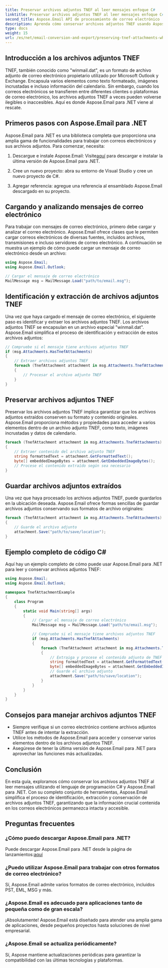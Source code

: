 ```yaml
---
title: Preservar archivos adjuntos TNEF al leer mensajes enfoque C#
linktitle: Preservar archivos adjuntos TNEF al leer mensajes enfoque C#
second_title: Aspose.Email API de procesamiento de correo electrónico .NET
description: Aprenda cómo conservar archivos adjuntos TNEF usando Aspose.Email para .NET en esta guía paso a paso con código fuente.
type: docs
weight: 15
url: /es/net/email-conversion-and-export/preserving-tnef-attachments-when-reading-messages-csharp-approach/
---
```


## Introducción a los archivos adjuntos TNEF

TNEF, también conocido como "winmail.dat", es un formato de archivo adjunto de correo electrónico propietario utilizado por Microsoft Outlook y Exchange. Encapsula varios elementos como texto formateado, imágenes incrustadas e incluso información del calendario. Sin embargo, cuando los correos electrónicos se transfieren entre diferentes clientes o plataformas de correo electrónico, los archivos adjuntos TNEF a veces pueden volverse ilegibles o inaccesibles. Aquí es donde Aspose.Email para .NET viene al rescate.

## Primeros pasos con Aspose.Email para .NET

Aspose.Email para .NET es una biblioteca completa que proporciona una amplia gama de funcionalidades para trabajar con correos electrónicos y sus archivos adjuntos. Para comenzar, necesita:

1.  Descargue e instale Aspose.Email: Visite[aquí](https://releases.aspose.com/email/net) para descargar e instalar la última versión de Aspose.Email para .NET.

2. Cree un nuevo proyecto: abra su entorno de Visual Studio y cree un nuevo proyecto de C#.

3. Agregar referencia: agregue una referencia al ensamblado Aspose.Email descargado en su proyecto.

## Cargando y analizando mensajes de correo electrónico

Para trabajar con mensajes de correo electrónico, primero debe cargar y analizar el correo electrónico. Aspose.Email ofrece clases que le permiten cargar correos electrónicos de diversas fuentes, incluidos archivos, transmisiones e incluso servidores de correo electrónico. A continuación se muestra un ejemplo de cómo puede cargar un mensaje de correo electrónico desde un archivo:

```csharp
using Aspose.Email;
using Aspose.Email.Outlook;

// Cargar el mensaje de correo electrónico
MailMessage msg = MailMessage.Load("path/to/email.msg");
```

## Identificación y extracción de archivos adjuntos TNEF

Una vez que haya cargado el mensaje de correo electrónico, el siguiente paso es identificar y extraer los archivos adjuntos TNEF. Los archivos adjuntos TNEF se encapsulan en un archivo especial "winmail.dat". Aspose.Email simplifica el proceso de identificación y extracción de estos archivos adjuntos:

```csharp
// Compruebe si el mensaje tiene archivos adjuntos TNEF
if (msg.Attachments.HasTnefAttachments)
{
    // Extraer archivos adjuntos TNEF
    foreach (TnefAttachment attachment in msg.Attachments.TnefAttachments)
    {
        // Procesar el archivo adjunto TNEF
    }
}
```

## Preservar archivos adjuntos TNEF

Preservar los archivos adjuntos TNEF implica garantizar que los archivos adjuntos extraídos conserven su formato y contenido originales. Aspose.Email proporciona métodos y propiedades para acceder a varios elementos dentro de un archivo adjunto TNEF, como texto, imágenes incrustadas y datos de calendario.

```csharp
foreach (TnefAttachment attachment in msg.Attachments.TnefAttachments)
{
    // Extraer contenido del archivo adjunto TNEF
    string formattedText = attachment.GetFormattedText();
    byte[] embeddedImageBytes = attachment.GetEmbeddedImageBytes();
    // Procese el contenido extraído según sea necesario
}
```

## Guardar archivos adjuntos extraídos

Una vez que haya procesado los archivos adjuntos TNEF, puede guardarlos en la ubicación deseada. Aspose.Email ofrece formas sencillas de guardar archivos adjuntos conservando sus formatos de archivo originales:

```csharp
foreach (TnefAttachment attachment in msg.Attachments.TnefAttachments)
{
    // Guarde el archivo adjunto
    attachment.Save("path/to/save/location");
}
```

## Ejemplo completo de código C#

Aquí hay un ejemplo completo de cómo puede usar Aspose.Email para .NET para leer y conservar archivos adjuntos TNEF:

```csharp
using Aspose.Email;
using Aspose.Email.Outlook;

namespace TnefAttachmentExample
{
    class Program
    {
        static void Main(string[] args)
        {
            // Cargar el mensaje de correo electrónico
            MailMessage msg = MailMessage.Load("path/to/email.msg");

            // Compruebe si el mensaje tiene archivos adjuntos TNEF
            if (msg.Attachments.HasTnefAttachments)
            {
                foreach (TnefAttachment attachment in msg.Attachments.TnefAttachments)
                {
                    // Extraiga y procese el contenido adjunto de TNEF
                    string formattedText = attachment.GetFormattedText();
                    byte[] embeddedImageBytes = attachment.GetEmbeddedImageBytes();
                    // Guarde el archivo adjunto
                    attachment.Save("path/to/save/location");
                }
            }
        }
    }
}
```

## Consejos para manejar archivos adjuntos TNEF

- Siempre verifique si un correo electrónico contiene archivos adjuntos TNEF antes de intentar la extracción.
- Utilice los métodos de Aspose.Email para acceder y conservar varios elementos dentro de los archivos adjuntos TNEF.
- Asegúrese de tener la última versión de Aspose.Email para .NET para aprovechar las funciones más actualizadas.

## Conclusión

En esta guía, exploramos cómo conservar los archivos adjuntos TNEF al leer mensajes utilizando el lenguaje de programación C# y Aspose.Email para .NET. Con su completo conjunto de herramientas, Aspose.Email simplifica el proceso de identificación, extracción y conservación de archivos adjuntos TNEF, garantizando que la información crucial contenida en los correos electrónicos permanezca intacta y accesible.

## Preguntas frecuentes

### ¿Cómo puedo descargar Aspose.Email para .NET?

 Puede descargar Aspose.Email para .NET desde la página de lanzamientos:[aquí](https://releases.aspose.com/email/net)

### ¿Puedo utilizar Aspose.Email para trabajar con otros formatos de correo electrónico?

Sí, Aspose.Email admite varios formatos de correo electrónico, incluidos PST, EML, MSG y más.

### ¿Aspose.Email es adecuado para aplicaciones tanto de pequeña como de gran escala?

¡Absolutamente! Aspose.Email está diseñado para atender una amplia gama de aplicaciones, desde pequeños proyectos hasta soluciones de nivel empresarial.

### ¿Aspose.Email se actualiza periódicamente?

Sí, Aspose mantiene actualizaciones periódicas para garantizar la compatibilidad con las últimas tecnologías y plataformas.